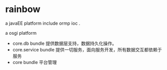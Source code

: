 # rainbow

a javaEE platform include ormp ioc .

a osgi platform 
  - core.db bundle    提供数据层支持，数据持久化操作。
  - core.service bundle 提供一切服务，面向服务开发，所有数据交互都依赖于服务
  - core bundle 平台管理

